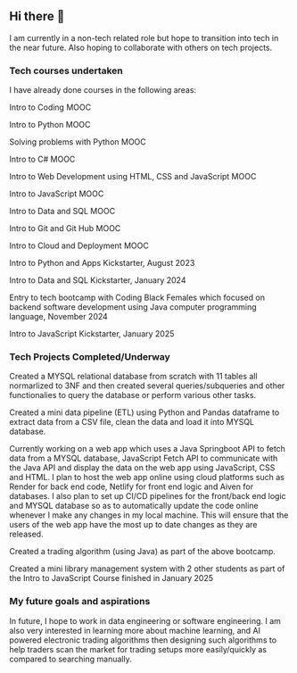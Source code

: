 ## Hi there 👋

I am currently in a non-tech related role but hope to transition into tech in the near future. Also hoping to collaborate with others on tech projects.

### **Tech courses undertaken**

I have already done courses in the following areas:

  Intro to Coding MOOC

  Intro to Python MOOC

  Solving problems with Python MOOC

  Intro to C# MOOC

  Intro to Web Development using HTML, CSS and JavaScript MOOC

  Intro to JavaScript MOOC

  Intro to Data and SQL MOOC

  Intro to Git and Git Hub MOOC

  Intro to Cloud and Deployment MOOC

  Intro to Python and Apps Kickstarter, August 2023

  Intro to Data and SQL Kickstarter, January 2024

  Entry to tech bootcamp with Coding Black Females which focused on backend software development using Java computer programming language, November 2024
  
  Intro to JavaScript Kickstarter, January 2025

### **Tech Projects Completed/Underway**
  Created a MYSQL relational database from scratch with 11 tables all normarlized to 3NF and then created several queries/subqueries and other functionalies to query the database or perform various other tasks.
  
  Created a mini data pipeline (ETL) using Python and Pandas dataframe to extract data from a CSV file, clean the data and load it into MYSQL database.
  
  Currently working on a web app which uses a Java Springboot API to fetch data from a MYSQL database, JavaScript Fetch API to communicate with the Java API and display the data on the web app using JavaScript, CSS and HTML.
  I plan to host the web app online using cloud platforms such as Render for back end code, Netlify for front end logic and Aiven for databases. I also plan to set up CI/CD pipelines for the front/back end logic and MYSQL database so as to
  automatically update the code online whenever I make any changes in my local machine. This will ensure that the users of the web app have the most up to date changes as they are released.
  
  Created a trading algorithm (using Java) as part of the above bootcamp.
  
  Created a mini library management system with 2 other students as part of the Intro to JavaScript Course finished in January 2025

### **My future goals and aspirations**

In future, I hope to work in data engineering or software engineering. I am also very interested in learning more about machine learning, and AI powered electronic trading algorithms then designing such algorithms to help traders scan the market for trading setups more easily/quickly as compared to searching manually. 



<!--
**DrBAA/DrBAA** is a ✨ _special_ ✨ repository because its `README.md` (this file) appears on your GitHub profile.

Here are some ideas to get you started:

- 🔭 I’m currently working on ...
- 🌱 I’m currently learning ...
- 👯 I’m looking to collaborate on ...
- 🤔 I’m looking for help with ...
- 💬 Ask me about ...
- 📫 How to reach me: ...
- 😄 Pronouns: ...
- ⚡ Fun fact: ...
-->
